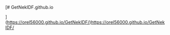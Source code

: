 [# GetNekIDF.github.io
 
](https://orel56000.github.io/GetNekIDF/)https://orel56000.github.io/GetNekIDF/
